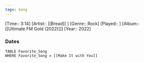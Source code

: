 ```yaml
---
tags: Song  
---
```

[Time:: 3:14]
[Artist:: [[Bread]] ]
[Genre:: Rock]
[Played:: ]
[Album:: [[Ultimate FM Gold (2022)]]]
[Year:: 2022]
### Dates
````dataview
TABLE Favorite_Song
WHERE Favorite_Song = [[Make It with You]]
````
